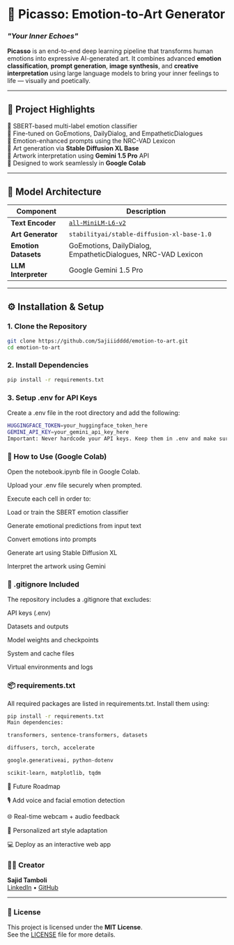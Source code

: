 # 🎨 Picasso: Emotion-to-Art Generator  
### *"Your Inner Echoes"*

**Picasso** is an end-to-end deep learning pipeline that transforms human emotions into expressive AI-generated art. It combines advanced **emotion classification**, **prompt generation**, **image synthesis**, and **creative interpretation** using large language models to bring your inner feelings to life — visually and poetically.

---

## 🌈 Project Highlights

🔹 SBERT-based multi-label emotion classifier  
🔹 Fine-tuned on GoEmotions, DailyDialog, and EmpatheticDialogues  
🔹 Emotion-enhanced prompts using the NRC-VAD Lexicon  
🔹 Art generation via **Stable Diffusion XL Base**  
🔹 Artwork interpretation using **Gemini 1.5 Pro** API  
🔹 Designed to work seamlessly in **Google Colab**

---

## 🧠 Model Architecture

| Component            | Description                                                                 |
|----------------------|-----------------------------------------------------------------------------|
| **Text Encoder**      | [`all-MiniLM-L6-v2`](https://huggingface.co/sentence-transformers/all-MiniLM-L6-v2) |
| **Art Generator**     | `stabilityai/stable-diffusion-xl-base-1.0`                                 |
| **Emotion Datasets**  | GoEmotions, DailyDialog, EmpatheticDialogues, NRC-VAD Lexicon              |
| **LLM Interpreter**   | Google Gemini 1.5 Pro                                                       |

---

## ⚙️ Installation & Setup

### 1. Clone the Repository

```bash
git clone https://github.com/Sajiiidddd/emotion-to-art.git
cd emotion-to-art
```
### 2. Install Dependencies
```bash
pip install -r requirements.txt
```
### 3. Setup .env for API Keys
Create a .env file in the root directory and add the following:

```bash
HUGGINGFACE_TOKEN=your_huggingface_token_here
GEMINI_API_KEY=your_gemini_api_key_here
Important: Never hardcode your API keys. Keep them in .env and make sure .env is listed in .gitignore.
```

### 🚀 How to Use (Google Colab)
Open the notebook.ipynb file in Google Colab.

Upload your .env file securely when prompted.

Execute each cell in order to:

Load or train the SBERT emotion classifier

Generate emotional predictions from input text

Convert emotions into prompts

Generate art using Stable Diffusion XL

Interpret the artwork using Gemini


### 🔐 .gitignore Included
The repository includes a .gitignore that excludes:

API keys (.env)

Datasets and outputs

Model weights and checkpoints

System and cache files

Virtual environments and logs

### 📦 requirements.txt
All required packages are listed in requirements.txt. Install them using:

```bash
pip install -r requirements.txt
Main dependencies:

transformers, sentence-transformers, datasets

diffusers, torch, accelerate

google.generativeai, python-dotenv

scikit-learn, matplotlib, tqdm
```

🔮 Future Roadmap

🎙️ Add voice and facial emotion detection

🌐 Real-time webcam + audio feedback

🧠 Personalized art style adaptation

💻 Deploy as an interactive web app

### 🧑‍🎨 Creator

**Sajid Tamboli**  
[LinkedIn]([https://www.linkedin.com/in/sajid-tamboli](https://www.linkedin.com/in/sajid-tamboli-b505022a8)) • [GitHub](https://github.com/Sajiiidddd) 

---

### 📄 License

This project is licensed under the **MIT License**.  
See the [LICENSE](./LICENSE) file for more details.




